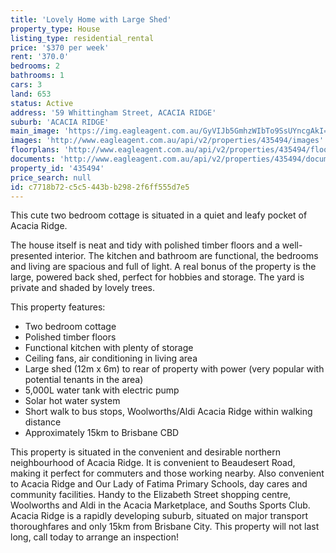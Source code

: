 ```yaml
---
title: 'Lovely Home with Large Shed'
property_type: House
listing_type: residential_rental
price: '$370 per week'
rent: '370.0'
bedrooms: 2
bathrooms: 1
cars: 3
land: 653
status: Active
address: '59 Whittingham Street, ACACIA RIDGE'
suburb: 'ACACIA RIDGE'
main_image: 'https://img.eagleagent.com.au/GyVIJb5GmhzWIbTo9SsUYncgAkI=/1280x854/smart/http://s3-us-west-2.amazonaws.com/eagleagent-orig/uploads%252F1568184267119-cfpjw7p7mjm-67208d33d3f52bb360de040a0eaef967%252FWhittingham-59-Front-Daynes-Property.jpg'
images: 'http://www.eagleagent.com.au/api/v2/properties/435494/images'
floorplans: 'http://www.eagleagent.com.au/api/v2/properties/435494/floorplans'
documents: 'http://www.eagleagent.com.au/api/v2/properties/435494/documents'
property_id: '435494'
price_search: null
id: c7718b72-c5c5-443b-b298-2f6ff555d7e5
---
```

This cute two bedroom cottage is situated in a quiet and leafy pocket of Acacia Ridge.

The house itself is neat and tidy with polished timber floors and a well-presented interior. The kitchen and bathroom are functional, the bedrooms and living are spacious and full of light. A real bonus of the property is the large, powered back shed, perfect for hobbies and storage. The yard is private and shaded by lovely trees.

This property features:

*  Two bedroom cottage
*  Polished timber floors
*  Functional kitchen with plenty of storage
*  Ceiling fans, air conditioning in living area
*  Large shed (12m x 6m) to rear of property with power (very popular with potential tenants in the area)
*  5,000L water tank with electric pump
*  Solar hot water system
*  Short walk to bus stops, Woolworths/Aldi Acacia Ridge within walking distance
*  Approximately 15km to Brisbane CBD

This property is situated in the convenient and desirable northern neighbourhood of Acacia Ridge. It is convenient to Beaudesert Road, making it perfect for commuters and those working nearby. Also convenient to Acacia Ridge and Our Lady of Fatima Primary Schools, day cares and community facilities. Handy to the Elizabeth Street shopping centre, Woolworths and Aldi in the Acacia Marketplace, and Souths Sports Club. Acacia Ridge is a rapidly developing suburb, situated on major transport thoroughfares and only 15km from Brisbane City. This property will not last long, call today to arrange an inspection!